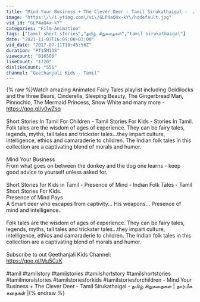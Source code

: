 ```yaml
---
title: "Mind Your Business + The Clever Deer - Tamil Sirukathaigal -  தமிழ் சிறுகதைகள் | தார்மீக கதைகள் |"
image: "https:\/\/i.ytimg.com\/vi\/GLP4aQ4x-kY\/hqdefault.jpg"
vid_id: "GLP4aQ4x-kY"
categories: "Film-Animation"
tags: ["tamil short stories","தமிழ் சிறுகதைகள்","tamil sirukathaigal"]
date: "2021-11-07T16:09:00+03:00"
vid_date: "2017-07-11T10:45:56Z"
duration: "PT15M13S"
viewcount: "816508"
likeCount: "1720"
dislikeCount: "556"
channel: "Geethanjali Kids - Tamil"
---
```

{% raw %}Watch amazing Animated Fairy Tales playlist including Goldilocks and the three Bears, Cinderella, Sleeping Beauty, The Gingerbread Man, Pinnochio, The Mermaid Princess, Snow White and many more - <a rel="nofollow" target="blank" href="https://goo.gl/v0wZsq">https://goo.gl/v0wZsq</a><br /><br />Short Stories In Tamil For Children - Tamil Stories For Kids - Stories In Tamil. Folk tales are the wisdom of ages of experience. They can be fairy tales, legends, myths, tall tales and trickster tales...they impart culture, intelligence, ethics and camaraderie to children. The Indian folk tales in this collection are a captivating blend of morals and humor.<br /><br />Mind Your Business<br />From what goes on between the donkey and the dog one learns - keep good advice to yourself unless asked for.<br /><br />Short Stories for Kids in Tamil - Presence of Mind - Indian Folk Tales - Tamil Short Stories For Kids. <br />Presence of Mind Pays <br />A Smart deer who escapes from captivity... His weapons... Presence of mind and intelligence..<br /><br />Folk tales are the wisdom of ages of experience. They can be fairy tales, legends, myths, tall tales and trickster tales...they impart culture, intelligence, ethics and camaraderie to children. The Indian folk tales in this collection are a captivating blend of morals and humor.<br /><br />Subscribe to out Geethanjali Kids Channel:<br /><a rel="nofollow" target="blank" href="https://goo.gl/Mu5CzK">https://goo.gl/Mu5CzK</a><br /><br />#tamil #tamilstory #tamilstories #tamilshortstory #tamilshortstories #tamilmoralstories #tamilstoriesforkids #tamilstoriesforchildren - Mind Your Business + The Clever Deer - Tamil Sirukathaigal -  தமிழ் சிறுகதைகள் | தார்மீக கதைகள் |{% endraw %}
